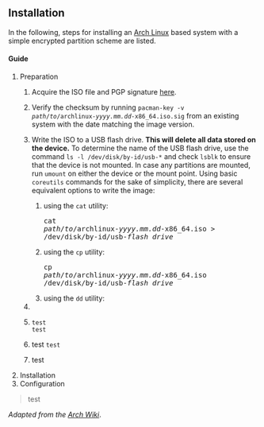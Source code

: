 ## Installation

In the following, steps for installing an [Arch Linux](https://archlinux.org/) based system with a simple encrypted partition scheme are listed.

#### Guide

1. Preparation
   1. Acquire the ISO file and PGP signature [here](https://archlinux.org/download/).
   2. Verify the checksum by running <code>pacman-key -v <i>path</i>/<i>to</i>/archlinux-<i>yyyy.mm.dd</i>-x86_64.iso.sig</code> from an existing system with the date matching the image version.
   3. Write the ISO to a USB flash drive. **This will delete all data stored on the device.** To determine the name of the USB flash drive, use the command `ls -l /dev/disk/by-id/usb-*` and check
      `lsblk` to ensure that the device is not mounted. In case any partitions are mounted, run `umount` on either the device or the mount point.
      Using basic `coreutils` commands for the sake of simplicity, there are several equivalent options to write the image:
      1. using the `cat` utility: <pre>cat <i>path</i>/<i>to</i>/archlinux-<i>yyyy.mm.dd</i>-x86_64.iso > /dev/disk/by-id/usb-<i>flash_drive</i></pre>
      2. using the `cp` utility: <pre>cp <i>path</i>/<i>to</i>/archlinux-<i>yyyy.mm.dd</i>-x86_64.iso /dev/disk/by-id/usb-<i>flash_drive</i></pre>
      3. using the `dd` utility: 
   5. 
   6. 
      ```
      test
      test
      ```

   7. test `test`
   8. test
2. Installation
3. Configuration

> test

*Adapted from the [Arch Wiki](https://wiki.archlinux.org/)*.
